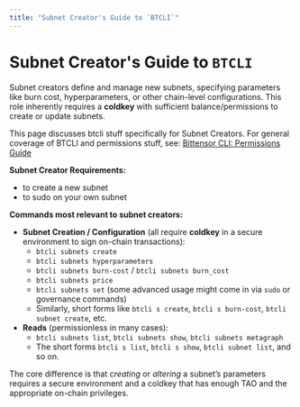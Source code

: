 ```yaml
---
title: "Subnet Creator's Guide to `BTCLI`"
---
```


# Subnet Creator's Guide to `BTCLI`

Subnet creators define and manage new subnets, specifying parameters like burn cost, hyperparameters, or other chain-level configurations. This role inherently requires a **coldkey** with sufficient balance/permissions to create or update subnets. 

This page discusses btcli stuff specifically for Subnet Creators. For general coverage of BTCLI and permissions stuff, see: [Bittensor CLI: Permissions Guide](../btcli-permissions)


**Subnet Creator Requirements:**
- to create a new subnet
- to sudo on your own subnet

**Commands most relevant to subnet creators:**
- **Subnet Creation / Configuration** (all require **coldkey** in a secure environment to sign on-chain transactions):
  - `btcli subnets create`
  - `btcli subnets hyperparameters`
  - `btcli subnets burn-cost` / `btcli subnets burn_cost`
  - `btcli subnets price`
  - `btcli subnets set` (some advanced usage might come in via `sudo` or governance commands)
  - Similarly, short forms like `btcli s create`, `btcli s burn-cost`, `btcli subnet create`, etc. 
- **Reads** (permissionless in many cases):
  - `btcli subnets list`, `btcli subnets show`, `btcli subnets metagraph`
  - The short forms `btcli s list`, `btcli s show`, `btcli subnet list`, and so on.  

The core difference is that *creating* or *altering* a subnet’s parameters requires a secure environment and a coldkey that has enough TAO and the appropriate on-chain privileges.
